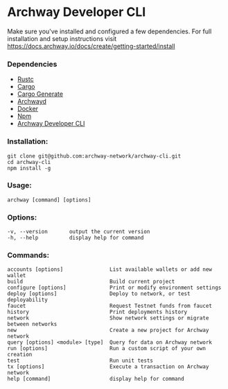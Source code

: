 # Archway Developer CLI

Make sure you've installed and configured a few dependencies. For full installation and setup instructions visit https://docs.archway.io/docs/create/getting-started/install

### Dependencies

- [Rustc](https://www.rust-lang.org/tools/install "Install Rust")
- [Cargo](https://doc.rust-lang.org/cargo/getting-started/installation.html "Install Cargo")
- [Cargo Generate](https://crates.io/crates/cargo-generate "Install Cargo Generate")
- [Archwayd](https://github.com/archway-network/archway/tree/main/cmd/archwayd "Install Archway Daemon")
- [Docker](https://docs.docker.com/get-docker "Install Docker")
- [Npm](https://docs.npmjs.com/downloading-and-installing-node-js-and-npm "Install Node.js and NPM")
- [Archway Developer CLI](https://github.com/archway-network/archway-cli "Install develolper CLI")


### Installation:
```
git clone git@github.com:archway-network/archway-cli.git
cd archway-cli 
npm install -g
```

### Usage: 
```
archway [command] [options]
```

### Options:
```
-v, --version       output the current version
-h, --help          display help for command
```

### Commands:
```
accounts [options]               List available wallets or add new wallet
build                            Build current project
configure [options]              Print or modify environment settings
deploy [options]                 Deploy to network, or test deployability
faucet                           Request Testnet funds from faucet
history                          Print deployments history
network                          Show network settings or migrate between networks
new                              Create a new project for Archway network
query [options] <module> [type]  Query for data on Archway network
run [options]                    Run a custom script of your own creation
test                             Run unit tests
tx [options]                     Execute a transaction on Archway network
help [command]                   display help for command
```

